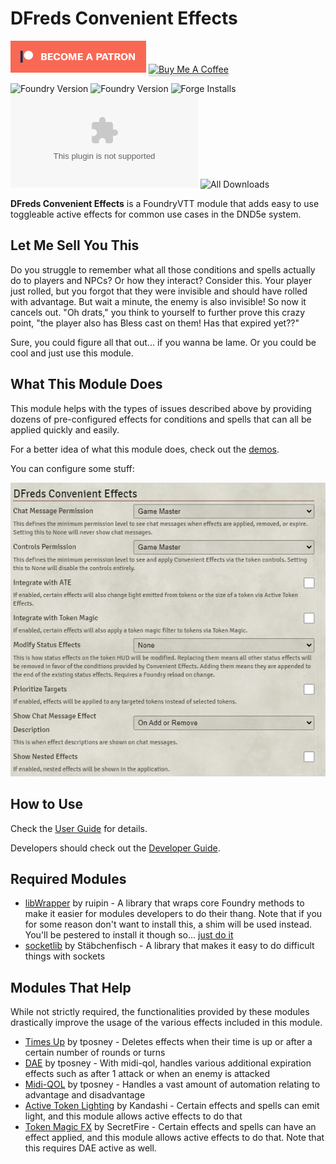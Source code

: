 # DFreds Convenient Effects

[![Become a patron](https://github.com/codebard/patron-button-and-widgets-by-codebard/blob/master/images/become_a_patron_button.png?raw=true)](https://www.patreon.com/dfreds)
<a href="https://www.buymeacoffee.com/dfreds" target="_blank"><img src="https://www.buymeacoffee.com/assets/img/custom_images/orange_img.png" alt="Buy Me A Coffee" style="height: 41px !important;width: 174px !important;box-shadow: 0px 3px 2px 0px rgba(190, 190, 190, 0.5) !important;-webkit-box-shadow: 0px 3px 2px 0px rgba(190, 190, 190, 0.5) !important;" ></a>

![Foundry Version](https://img.shields.io/badge/Foundry-v0.8.9-informational)
![Foundry Version](https://img.shields.io/badge/Foundry-v9-informational)
![Forge Installs](https://img.shields.io/badge/dynamic/json?label=Forge%20Installs&query=package.installs&suffix=%25&url=https://forge-vtt.com/api/bazaar/package/dfreds-convenient-effects&colorB=4aa94a)
![Latest Release Download Count](https://img.shields.io/github/downloads/dfreds/dfreds-convenient-effects/latest/dfreds-convenient-effects.zip)
![All Downloads](https://img.shields.io/github/downloads/dfreds/dfreds-convenient-effects/total)

__DFreds Convenient Effects__ is a FoundryVTT module that adds easy to use toggleable active effects for common use cases in the DND5e system.

## Let Me Sell You This

Do you struggle to remember what all those conditions and spells actually do to players and NPCs? Or how they interact? Consider this. Your player just rolled, but you forgot that they were invisible and should have rolled with advantage. But wait a minute, the enemy is also invisible! So now it cancels out. "Oh drats," you think to yourself to further prove this crazy point, "the player also has Bless cast on them! Has that expired yet??"

Sure, you could figure all that out... if you wanna be lame. Or you could be cool and just use this module.

## What This Module Does

This module helps with the types of issues described above by providing dozens of pre-configured effects for conditions and spells that can all be applied quickly and easily.

For a better idea of what this module does, check out the [demos](https://github.com/DFreds/dfreds-convenient-effects/wiki/Demos).

You can configure some stuff:

![Settings](docs/settings.png)

## How to Use

Check the [User Guide](https://github.com/DFreds/dfreds-convenient-effects/wiki/User-Guide) for details.

Developers should check out the [Developer Guide](https://github.com/DFreds/dfreds-convenient-effects/wiki/Developer-Guide).

## Required Modules

- [libWrapper](https://foundryvtt.com/packages/lib-wrapper) by ruipin - A library that wraps core Foundry methods to make it easier for modules developers to do their thang. Note that if you for some reason don't want to install this, a shim will be used instead. You'll be pestered to install it though so... [just do it](https://www.youtube.com/watch?v=ZXsQAXx_ao0)
- [socketlib](https://foundryvtt.com/packages/socketlib) by Stäbchenfisch - A library that makes it easy to do difficult things with sockets

## Modules That Help

While not strictly required, the functionalities provided by these modules drastically improve the usage of the various effects included in this module.

- [Times Up](https://foundryvtt.com/packages/times-up) by tposney - Deletes effects when their time is up or after a certain number of rounds or turns
- [DAE](https://foundryvtt.com/packages/dae) by tposney - With midi-qol, handles various additional expiration effects such as after 1 attack or when an enemy is attacked
- [Midi-QOL](https://foundryvtt.com/packages/midi-qol) by tposney - Handles a vast amount of automation relating to advantage and disadvantage
- [Active Token Lighting](https://foundryvtt.com/packages/ATL) by Kandashi - Certain effects and spells can emit light, and this module allows active effects to do that
- [Token Magic FX](https://foundryvtt.com/packages/tokenmagic) by SecretFire - Certain effects and spells can have an effect applied, and this module allows active effects to do that. Note that this requires DAE active as well.